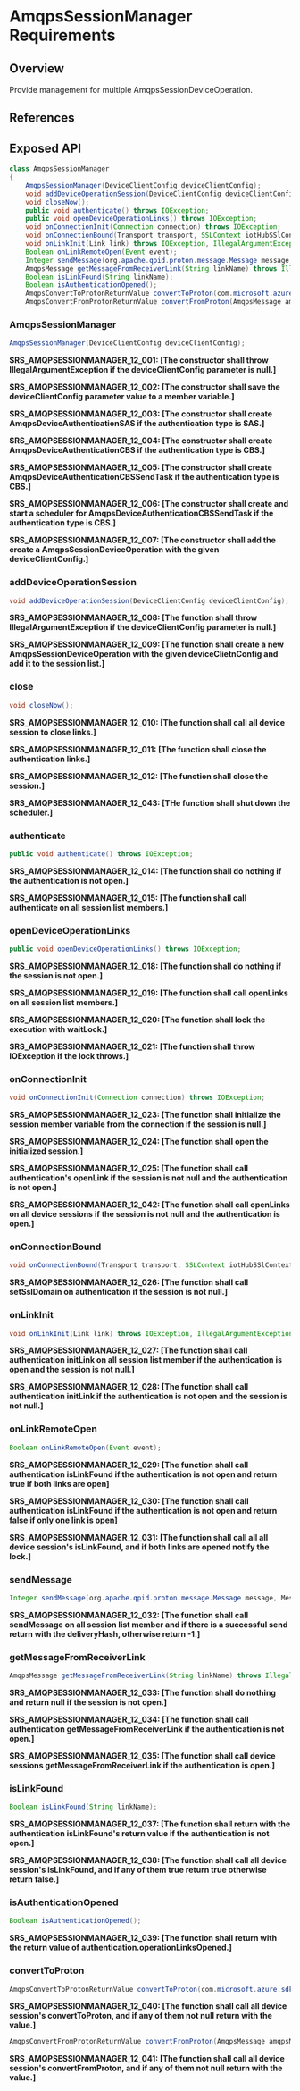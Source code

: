 # AmqpsSessionManager Requirements

## Overview

Provide management for multiple AmqpsSessionDeviceOperation.

## References

## Exposed API


```java
class AmqpsSessionManager
{
    AmqpsSessionManager(DeviceClientConfig deviceClientConfig);
    void addDeviceOperationSession(DeviceClientConfig deviceClientConfig);
    void closeNow();
    public void authenticate() throws IOException;
    public void openDeviceOperationLinks() throws IOException;
    void onConnectionInit(Connection connection) throws IOException;
    void onConnectionBound(Transport transport, SSLContext iotHubSSlContext);
    void onLinkInit(Link link) throws IOException, IllegalArgumentException;
    Boolean onLinkRemoteOpen(Event event);
    Integer sendMessage(org.apache.qpid.proton.message.Message message, MessageType messageType, IotHubConnectionString iotHubConnectionString) throws IOException;
    AmqpsMessage getMessageFromReceiverLink(String linkName) throws IllegalArgumentException, IOException;
    Boolean isLinkFound(String linkName);
    Boolean isAuthenticationOpened();
    AmqpsConvertToProtonReturnValue convertToProton(com.microsoft.azure.sdk.iot.device.Message message) throws IOException;
    AmqpsConvertFromProtonReturnValue convertFromProton(AmqpsMessage amqpsMessage, DeviceClientConfig deviceClientConfig) throws IOException;
```


### AmqpsSessionManager

```java
AmqpsSessionManager(DeviceClientConfig deviceClientConfig);
```

**SRS_AMQPSESSIONMANAGER_12_001: [**The constructor shall throw IllegalArgumentException if the deviceClientConfig parameter is null.**]**

**SRS_AMQPSESSIONMANAGER_12_002: [**The constructor shall save the deviceClientConfig parameter value to a member variable.**]**

**SRS_AMQPSESSIONMANAGER_12_003: [**The constructor shall create AmqpsDeviceAuthenticationSAS if the authentication type is SAS.**]**

**SRS_AMQPSESSIONMANAGER_12_004: [**The constructor shall create AmqpsDeviceAuthenticationCBS if the authentication type is CBS.**]**

**SRS_AMQPSESSIONMANAGER_12_005: [**The constructor shall create AmqpsDeviceAuthenticationCBSSendTask if the authentication type is CBS.**]**

**SRS_AMQPSESSIONMANAGER_12_006: [**The constructor shall create and start a scheduler for AmqpsDeviceAuthenticationCBSSendTask if the authentication type is CBS.**]**

**SRS_AMQPSESSIONMANAGER_12_007: [**The constructor shall add the create a AmqpsSessionDeviceOperation with the given deviceClientConfig.**]**


### addDeviceOperationSession

```java
void addDeviceOperationSession(DeviceClientConfig deviceClientConfig);
```

**SRS_AMQPSESSIONMANAGER_12_008: [**The function shall throw IllegalArgumentException if the deviceClientConfig parameter is null.**]**

**SRS_AMQPSESSIONMANAGER_12_009: [**The function shall create a new  AmqpsSessionDeviceOperation with the given deviceClietnConfig and add it to the session list.**]**


### close

```java
void closeNow();
```

**SRS_AMQPSESSIONMANAGER_12_010: [**The function shall call all device session to close links.**]**

**SRS_AMQPSESSIONMANAGER_12_011: [**The function shall close the authentication links.**]**

**SRS_AMQPSESSIONMANAGER_12_012: [**The function shall close the session.**]**

**SRS_AMQPSESSIONMANAGER_12_043: [**THe function shall shut down the scheduler.**]**


### authenticate

```java
public void authenticate() throws IOException;
```

**SRS_AMQPSESSIONMANAGER_12_014: [**The function shall do nothing if the authentication is not open.**]**

**SRS_AMQPSESSIONMANAGER_12_015: [**The function shall call authenticate on all session list members.**]**


### openDeviceOperationLinks

```java
public void openDeviceOperationLinks() throws IOException;
```

**SRS_AMQPSESSIONMANAGER_12_018: [**The function shall do nothing if the session is not open.**]**

**SRS_AMQPSESSIONMANAGER_12_019: [**The function shall call openLinks on all session list members.**]**

**SRS_AMQPSESSIONMANAGER_12_020: [**The function shall lock the execution with waitLock.**]**

**SRS_AMQPSESSIONMANAGER_12_021: [**The function shall throw IOException if the lock throws.**]**


### onConnectionInit

```java
void onConnectionInit(Connection connection) throws IOException;
```

**SRS_AMQPSESSIONMANAGER_12_023: [**The function shall initialize the session member variable from the connection if the session is null.**]**

**SRS_AMQPSESSIONMANAGER_12_024: [**The function shall open the initialized session.**]**

**SRS_AMQPSESSIONMANAGER_12_025: [**The function shall call authentication's openLink if the session is not null and the authentication is not open.**]**

**SRS_AMQPSESSIONMANAGER_12_042: [**The function shall call openLinks on all device sessions if the session is not null and the authentication is open.**]**


### onConnectionBound

```java
void onConnectionBound(Transport transport, SSLContext iotHubSSlContext);
```

**SRS_AMQPSESSIONMANAGER_12_026: [**The function shall call setSslDomain on authentication if the session is not null.**]**


### onLinkInit

```java
void onLinkInit(Link link) throws IOException, IllegalArgumentException;
```

**SRS_AMQPSESSIONMANAGER_12_027: [**The function shall call authentication initLink on all session list member if the authentication is open and the session is not null.**]**

**SRS_AMQPSESSIONMANAGER_12_028: [**The function shall call authentication initLink if the authentication is not open and the session is not null.**]**


### onLinkRemoteOpen

```java
Boolean onLinkRemoteOpen(Event event);
```

**SRS_AMQPSESSIONMANAGER_12_029: [**The function shall call authentication isLinkFound if the authentication is not open and return true if both links are open**]**

**SRS_AMQPSESSIONMANAGER_12_030: [**The function shall call authentication isLinkFound if the authentication is not open and return false if only one link is open**]**

**SRS_AMQPSESSIONMANAGER_12_031: [**The function shall call all all device session's isLinkFound, and if both links are opened notify the lock.**]**


### sendMessage

```java
Integer sendMessage(org.apache.qpid.proton.message.Message message, MessageType messageType, IotHubConnectionString iotHubConnectionString) throws IOException;
```

**SRS_AMQPSESSIONMANAGER_12_032: [**The function shall call sendMessage on all session list member and if there is a successful send return with the deliveryHash, otherwise return -1.**]**


### getMessageFromReceiverLink

```java
AmqpsMessage getMessageFromReceiverLink(String linkName) throws IllegalArgumentException, IOException;
```

**SRS_AMQPSESSIONMANAGER_12_033: [**The function shall do nothing and return null if the session is not open.**]**

**SRS_AMQPSESSIONMANAGER_12_034: [**The function shall call authentication getMessageFromReceiverLink if the authentication is not open.**]**

**SRS_AMQPSESSIONMANAGER_12_035: [**The function shall call device sessions getMessageFromReceiverLink if the authentication is open.**]**


### isLinkFound

```java
Boolean isLinkFound(String linkName);
```    

**SRS_AMQPSESSIONMANAGER_12_037: [**The function shall return with the authentication isLinkFound's return value if the authentication is not open.**]**

**SRS_AMQPSESSIONMANAGER_12_038: [**The function shall call all device session's isLinkFound, and if any of them true return true otherwise return false.**]**



### isAuthenticationOpened

```java
Boolean isAuthenticationOpened();
```    

**SRS_AMQPSESSIONMANAGER_12_039: [**The function shall return with the return value of authentication.operationLinksOpened.**]**


### convertToProton

```java
AmqpsConvertToProtonReturnValue convertToProton(com.microsoft.azure.sdk.iot.device.Message message) throws IOException;
```    

**SRS_AMQPSESSIONMANAGER_12_040: [**The function shall call all device session's convertToProton, and if any of them not null return with the value.**]**


```java
AmqpsConvertFromProtonReturnValue convertFromProton(AmqpsMessage amqpsMessage, DeviceClientConfig deviceClientConfig) throws IOException;
```    

**SRS_AMQPSESSIONMANAGER_12_041: [**The function shall call all device session's convertFromProton, and if any of them not null return with the value.**]**

